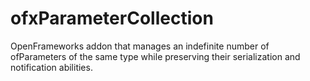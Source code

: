 # ofxParameterCollection
OpenFrameworks addon that manages an indefinite number of ofParameters of the same type while preserving their serialization and notification abilities. 
